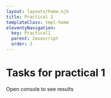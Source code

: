 ```yaml
---
layout: layouts/home.njk
title: Practical 1
templateClass: tmpl-home
eleventyNavigation:
  key: Practical1
  parent: Javascript
  order: 3
---
```


<h1> Tasks for practical 1</h1>

<p>Open console to see results</p>

<script>
    function percentage(number, percentage){
        return number * percentage / 100.0;
    }

    function drinkOrder(size,drink){
        var mediumPrice = 2.80;
        var price;
        var strMessage = 'You have ordered a ';
        var strError = '';
        switch (size) {
            case 'small': 
                price = 1.2 * mediumPrice;
                break;
            case 'medium':
                price = mediumPrice;
                break;
            case'large': 
                price = 0.8 * mediumPrice;
                break;
            default:
                strError += "The value for size is not valid. It should be one of small, medium, large";
                break;
        }
        strMessage += size + ' ';

        switch (drink){
            case 'cola':
                strMessage += ' Cola ';
            break;
            case 'lemon':
                strMessage += ' Lemonade ';
            break;
            case 'orange':
                strMessage += ' Orangeade ';
            break;
            default:
                strError += 'You have ordered a drink we don\'t sell';
            break;
        }

        /*if (size != 'large' && size != 'medium' && size != 'small'){
            strError = 'You have ordered a drink we don\'t sell';
        }*/

        if (strError)
            return strError;
        else
            return strMessage + 'which costs £' + price.toFixed(2);
    }

    function calculator(number1, number2, operator){
        let blnValidation = true;
        let strMessage = '';
        var sum;
        if (isNaN(number1)) {
            blnValidation = false;
            strMessage += 'First argument must be a number. ';
        }
        if (isNaN(number2)) {
            blnValidation = false;
            strMessage += 'Second argument must be a number. ';
        }

        if (blnValidation){
            switch (operator) {
                case '%':
                    sum = number1 % number2;
                break;
                case '/':
                    sum = number1 / number2;
                break;
                case '*':
                    sum = number1 * number2;
                break;
                case '+':
                    sum = number1 + number2;
                break;
                case '-':
                    sum = number1 - number2;
                break;
                default:
                    blnValidation = false;
                    strMessage += 'Third argument must be a valid operatior. ';
            }
            strMessage = number1 + ' ' + operator + ' ' + number2 + ' ' + '=' + ' ' + sum;
        }
        return strMessage + '\n\n';
    }

    function triangle(number){
        if (isNaN(number))
            return 'the argumnet to triangle should be a number';
        return number * (number + 1) / 2;
    }

    function factorial(number) {
        if (isNaN(number))
            return 'the argumnet to factorial should be a number';
        else if (number == 1)
            return 1;
        else
            return number * factorial(number - 1)
    }

    /* calculate the number of balls need to make a tetrahedron of side length number
        This works out as the sum of the triangle numbers because each time, you add a layer that is a triangle.*/
    function pyramid(number){
        if (isNaN(number))
            return 'the argumnet to pyramid should be a number';
        else return number * (number + 1) * (number + 2) / 6;
    }

    console.log('------task 1 ------');
    console.log(percentage(20,5));
    console.log(percentage(100,50));
    console.log(percentage(60,20));
    console.log(percentage(75,5));
    console.log('--------end task 1 ------\n\n');

    console.log('------task 2 ------');
    let order1 = drinkOrder('small','cola');
    let order2 = drinkOrder('medium','lemon');
    let order3 = drinkOrder('large','orange');
    let order4 = drinkOrder('alex','lemon');
    let order5 = drinkOrder('large','alex');

    console.log(order1);
    console.log(order2);
    console.log(order3);
    console.log(order4);
    console.log(order5);

    console.log('------ end task 2 ------\n\n'); 

    console.log('------ end task 3 ------');
    console.log(calculator('alex','alex','alex'));
    console.log(calculator('alex',10,'alex'));
    console.log(calculator(3,6,'+'));
    console.log(calculator(100,10,'+'));
    console.log(calculator(100,10,'-'));
    console.log(calculator(100,10,'*'));
    console.log(calculator(100,10,'/'));
    console.log(calculator(100,10,'%'));
    console.log('------task 3 ------\n');
</script>